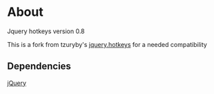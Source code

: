 # About
Jquery hotkeys version 0.8

This is a fork from tzuryby's [jquery.hotkeys](https://github.com/tzuryby/jquery.hotkeys) for a needed compatibility 

## Dependencies

[jQuery](https://github.com/jquery/jquery)